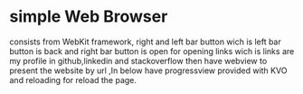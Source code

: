 # simple Web Browser 
consists from WebKit framework, right and left bar button wich is left bar button is back and 
right bar button is open for opening links wich is links are my profile in github,linkedin and stackoverflow
then have webview to present the website by url ,In below have progressview provided with KVO and reloading 
for reload the page.
